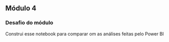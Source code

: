 ## Módulo 4

### Desafio do módulo
Construi esse notebook para comparar om as análises feitas pelo Power BI
